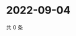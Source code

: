 # 2022-09-04

共 0 条

<!-- BEGIN WEIBO -->
<!-- 最后更新时间 Sun Sep 04 2022 08:32:58 GMT+0800 (China Standard Time) -->

<!-- END WEIBO -->
